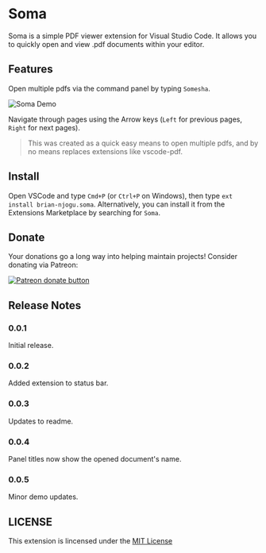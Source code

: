 # Soma

Soma is a simple PDF viewer extension for Visual Studio Code. It allows you to quickly open and view .pdf documents within your editor.

## Features

Open multiple pdfs via the command panel by typing `Somesha`.

![Soma Demo](https://github.com/liltrendi/Soma/blob/main/assets/demo.gif?raw=true)

Navigate through pages using the Arrow keys (`Left` for previous pages, `Right` for next pages).

> This was created as a quick easy means to open multiple pdfs, and by no means replaces extensions like vscode-pdf.

## Install

Open VSCode and type `Cmd+P` (or `Ctrl+P` on Windows), then type `ext install brian-njogu.soma`. Alternatively, you can install it from the Extensions Marketplace by searching for `Soma`.

## Donate

Your donations go a long way into helping maintain projects! Consider donating via Patreon:

<span class="badge-patreon">
<a href="https://patreon.com/liltrendi" title="Donate to this project using Patreon"><img src="https://img.shields.io/badge/patreon-donate-yellow.svg" alt="Patreon donate button" /></a>
</span>

## Release Notes

### 0.0.1

Initial release.

### 0.0.2

Added extension to status bar.

### 0.0.3

Updates to readme.

### 0.0.4

Panel titles now show the opened document's name.

### 0.0.5

Minor demo updates.

## LICENSE

This extension is lincensed under the [MIT License](LICENSE)